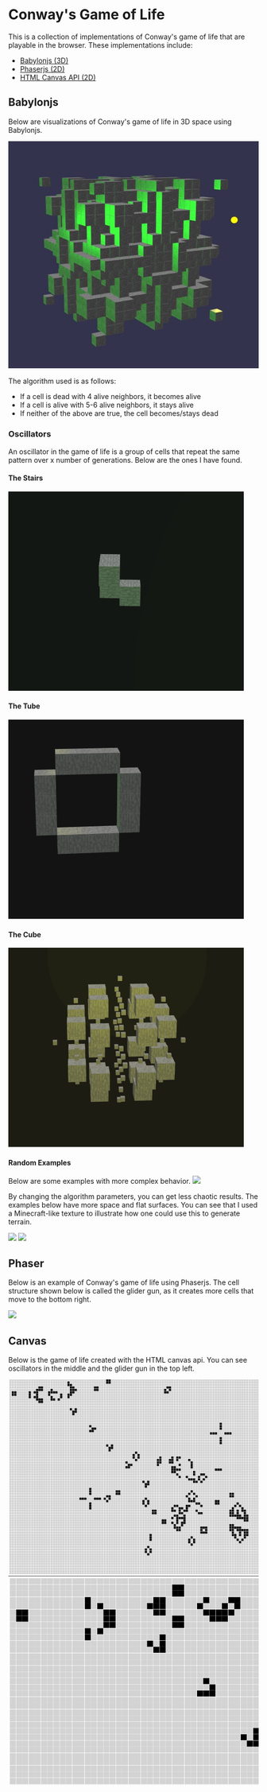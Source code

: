 # Conway's Game of Life

This is a collection of implementations of Conway's game of life that are playable in the browser.  These implementations include:
- [Babylonjs (3D)](#babylonjs)
- [Phaserjs (2D)](#phaser)
- [HTML Canvas API (2D)](#canvas)

## Babylonjs
Below are visualizations of Conway's game of life in 3D space using Babylonjs.

![](/assets/Screenshot_2.jpg)

The algorithm used is as follows:
- If a cell is dead with 4 alive neighbors, it becomes alive
- If a cell is alive with 5-6 alive neighbors, it stays alive
- If neither of the above are true, the cell becomes/stays dead

### Oscillators
An oscillator in the game of life is a group of cells that repeat the same pattern over x number of generations.  Below are the ones I have found.
#### The Stairs
![](/assets/stair.gif)
#### The Tube
![](/assets/tube.gif)
#### The Cube
![](/assets/cube.gif)

#### Random Examples
Below are some examples with more complex behavior.
![](assets/close.gif)

By changing the algorithm parameters, you can get less chaotic results.  The examples below have more space and flat surfaces.  You can see that I used a Minecraft-like texture to illustrate how one could use this to generate terrain.

![](/assets/cellatomata5.gif)
![](/assets/cellatomata4.gif)

## Phaser
Below is an example of Conway's game of life using Phaserjs.  The cell structure shown below is called the glider gun, as it creates more cells that move to the bottom right.

![](/assets/cellatomata3.gif)

## Canvas

Below is the game of life created with the HTML canvas api.  You can see oscillators in the middle and the glider gun in the top left.

![](assets/cellatomata2.gif)
![](assets/cellatomata.gif)